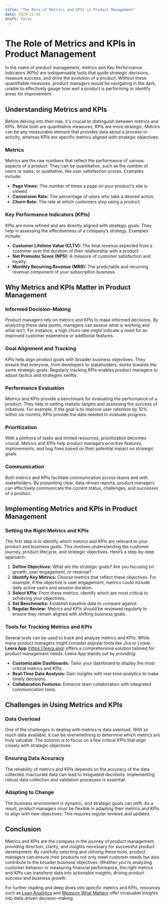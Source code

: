 ```yaml
---
title: "The Role of Metrics and KPIs in Product Management"
date: 2024-12-05
draft: false
---
```

# The Role of Metrics and KPIs in Product Management

In the realm of product management, metrics and Key Performance Indicators (KPIs) are indispensable tools that guide strategic decisions, measure success, and drive the evolution of a product. Without these quantifiable measures, product managers would be navigating in the dark, unable to effectively gauge how well a product is performing or identify areas for improvement.

## Understanding Metrics and KPIs

Before delving into their role, it's crucial to distinguish between metrics and KPIs. While both are quantitative measures, KPIs are more strategic. Metrics can be any measurable element that provides data about a process or activity, whereas KPIs are specific metrics aligned with strategic objectives.

### Metrics
Metrics are the raw numbers that reflect the performance of various aspects of a product. They can be quantitative, such as the number of users or sales, or qualitative, like user satisfaction scores. Examples include:

- **Page Views:** The number of times a page on your product's site is viewed.
- **Conversion Rate:** The percentage of users who take a desired action.
- **Churn Rate:** The rate at which customers stop using a product.

### Key Performance Indicators (KPIs)
KPIs are more refined and are directly aligned with strategic goals. They help in assessing the effectiveness of a company’s strategy. Examples include:

- **Customer Lifetime Value (CLTV):** The total revenue expected from a customer over the duration of their relationship with a product.
- **Net Promoter Score (NPS):** A measure of customer satisfaction and loyalty.
- **Monthly Recurring Revenue (MRR):** The predictable and recurring revenue component of your subscription business.

## Why Metrics and KPIs Matter in Product Management

### Informed Decision-Making

Product managers rely on metrics and KPIs to make informed decisions. By analyzing these data points, managers can assess what is working and what isn't. For instance, a high churn rate might indicate a need for an improved customer experience or additional features.

### Goal Alignment and Tracking

KPIs help align product goals with broader business objectives. They ensure that everyone, from developers to stakeholders, works towards the same strategic goals. Regularly tracking KPIs enables product managers to adjust tactics and strategies swiftly.

### Performance Evaluation

Metrics and KPIs provide a benchmark for evaluating the performance of a product. They help in setting realistic targets and assessing the success of initiatives. For example, if the goal is to improve user retention by 10% within six months, KPIs provide the data needed to evaluate progress.

### Prioritization

With a plethora of tasks and limited resources, prioritization becomes crucial. Metrics and KPIs help product managers prioritize features, improvements, and bug fixes based on their potential impact on strategic goals.

### Communication

Both metrics and KPIs facilitate communication across teams and with stakeholders. By presenting clear, data-driven reports, product managers can effectively communicate the current status, challenges, and successes of a product.

## Implementing Metrics and KPIs in Product Management

### Setting the Right Metrics and KPIs

The first step is to identify which metrics and KPIs are relevant to your product and business goals. This involves understanding the customer journey, product lifecycle, and strategic objectives. Here’s a step-by-step approach:

1. **Define Objectives:** What are the strategic goals? Are you focusing on growth, user engagement, or revenue?
2. **Identify Key Metrics:** Choose metrics that reflect these objectives. For example, if the objective is user engagement, metrics could include daily active users and session duration.
3. **Select KPIs:** From these metrics, identify which are most critical to achieving your objectives.
4. **Set Benchmarks:** Establish baseline data to compare against.
5. **Regular Review:** Metrics and KPIs should be reviewed regularly to ensure they remain aligned with shifting business goals.

### Tools for Tracking Metrics and KPIs

Several tools can be used to track and analyze metrics and KPIs. While many product managers might consider popular tools like Jira or Linear, **Leera App** (https://leera.app) offers a comprehensive solution tailored for product management needs. Leera App stands out by providing:

- **Customizable Dashboards:** Tailor your dashboard to display the most critical metrics and KPIs.
- **Real-Time Data Analysis:** Gain insights with real-time analytics to make timely decisions.
- **Collaboration Features:** Enhance team collaboration with integrated communication tools.

## Challenges in Using Metrics and KPIs

### Data Overload

One of the challenges in dealing with metrics is data overload. With so much data available, it can be overwhelming to determine which metrics are truly valuable. The solution is to focus on a few critical KPIs that align closely with strategic objectives.

### Ensuring Data Accuracy

The reliability of metrics and KPIs depends on the accuracy of the data collected. Inaccurate data can lead to misguided decisions. Implementing robust data collection and validation processes is essential.

### Adapting to Change

The business environment is dynamic, and strategic goals can shift. As a result, product managers must be flexible in adapting their metrics and KPIs to align with new objectives. This requires regular reviews and updates.

## Conclusion

Metrics and KPIs are the compass in the journey of product management, providing direction, clarity, and insights necessary for successful product development. By carefully selecting and utilizing these tools, product managers can ensure their products not only meet customer needs but also contribute to the broader business objectives. Whether you're analyzing customer behavior or measuring financial performance, the right metrics and KPIs can transform data into actionable insights, driving product success and business growth.

For further reading and deep dives into specific metrics and KPIs, resources such as [Lean Analytics](https://leananalyticsbook.com/) and [Measure What Matters](https://measurewhatmatters.com/) offer invaluable insights into data-driven decision-making.